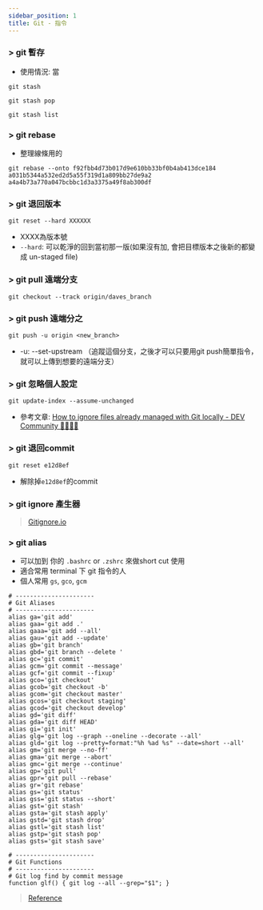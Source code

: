 ```yaml
---
sidebar_position: 1
title: Git - 指令
---
```


### > git 暫存

* 使用情況: 當
```shell
git stash
```

```shell
git stash pop
```

```shell
git stash list
```

### > git rebase

* 整理線條用的
```shell
git rebase --onto f92fbb4d73b017d9e610bb33bf0b4ab413dce184 a031b5344a532ed2d5a55f319d1a809bb27de9a2 a4a4b73a770a047bcbbc1d3a3375a49f8ab300df
```

### > git 退回版本

```shell
git reset --hard XXXXXX
```

- XXXX為版本號
- `--hard`: 可以乾淨的回到當初那一版(如果沒有加, 會把目標版本之後新的都變成 un-staged file)

### > git pull 遠端分支

```shell
git checkout --track origin/daves_branch
```

### > git push 遠端分之

```shell
git push -u origin <new_branch>
```

- -u: --set-upstream （追蹤這個分支，之後才可以只要用git push簡單指令，就可以上傳到想要的遠端分支）

### > git 忽略個人設定

```shell
git update-index --assume-unchanged
```
* 參考文章: [How to ignore files already managed with Git locally - DEV Community 👩‍💻👨‍💻](https://dev.to/nishina555/how-to-ignore-files-already-managed-with-git-locally-19oo)

### > git 退回commit

```shell
git reset e12d8ef
```

- 解除掉`e12d8ef`的commit

### > git ignore 產生器

> [Gitignore.io](https://www.gitignore.io/)


### > git alias
* 可以加到 你的 `.bashrc` or `.zshrc` 來做short cut 使用
* 適合常用 terminal 下 git 指令的人
* 個人常用 `gs`, `gco`, `gcm`
```shell
# ----------------------
# Git Aliases
# ----------------------
alias ga='git add'
alias gaa='git add .'
alias gaaa='git add --all'
alias gau='git add --update'
alias gb='git branch'
alias gbd='git branch --delete '
alias gc='git commit'
alias gcm='git commit --message'
alias gcf='git commit --fixup'
alias gco='git checkout'
alias gcob='git checkout -b'
alias gcom='git checkout master'
alias gcos='git checkout staging'
alias gcod='git checkout develop'
alias gd='git diff'
alias gda='git diff HEAD'
alias gi='git init'
alias glg='git log --graph --oneline --decorate --all'
alias gld='git log --pretty=format:"%h %ad %s" --date=short --all'
alias gm='git merge --no-ff'
alias gma='git merge --abort'
alias gmc='git merge --continue'
alias gp='git pull'
alias gpr='git pull --rebase'
alias gr='git rebase'
alias gs='git status'
alias gss='git status --short'
alias gst='git stash'
alias gsta='git stash apply'
alias gstd='git stash drop'
alias gstl='git stash list'
alias gstp='git stash pop'
alias gsts='git stash save'

# ----------------------
# Git Functions
# ----------------------
# Git log find by commit message
function glf() { git log --all --grep="$1"; }
```
> [Reference](https://jonsuh.com/blog/git-command-line-shortcuts/)
